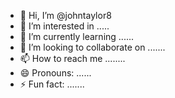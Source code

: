 - 👋 Hi, I’m @johntaylor8
- 👀 I’m interested in .....
- 🌱 I’m currently learning ......
- 💞️ I’m looking to collaborate on .......
- 📫 How to reach me ........
- 😄 Pronouns: ......
- ⚡ Fun fact: .......

<!---
johntaylor8/johntaylor8 is a ✨ special ✨ repository because its `README.md` (this file) appears on your GitHub profile.
You can click the Preview link to take a look at your changes.
--->
